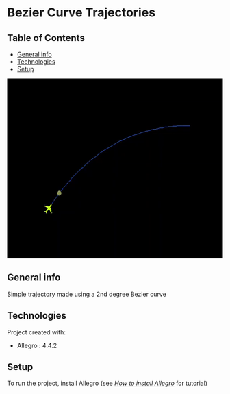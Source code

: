 
# Bezier Curve Trajectories

## Table of Contents
* [General info](#general-info)
* [Technologies](#technologies)
* [Setup](#setup)

<p align="center">
  <img width="600" height="420" src="https://github.com/Ethress/Small-Adventures/blob/main/C%2B%2B/Bezier%20Curve%20Trajectories/Images/Gif%20Trajectory.gif">
</p>


## General info
Simple trajectory made using a 2nd degree Bezier curve

## Technologies
Project created with:
* Allegro : 4.4.2

## Setup
To run the project, install Allegro (see [_How to install Allegro_](https://www.example.com) for tutorial)
